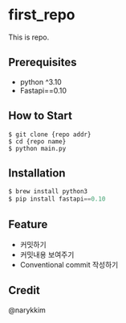 # first_repo

This is repo.

## Prerequisites

- python ^3.10
- Fastapi==0.10

## How to Start

```shell
$ git clone {repo addr}
$ cd {repo name}
$ python main.py
```

## Installation

```python
$ brew install python3
$ pip install fastapi==0.10
```

## Feature

- 커밋하기
- 커밋내용 보여주기
- Conventional commit 작성하기

## Credit

@narykkim
